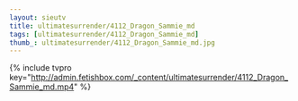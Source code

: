 ```yaml
--- 
layout: sieutv
title: ultimatesurrender/4112_Dragon_Sammie_md
tags: [ultimatesurrender/4112_Dragon_Sammie_md]
thumb_: ultimatesurrender/4112_Dragon_Sammie_md.jpg
---
```

{% include tvpro key="http://admin.fetishbox.com/_content/ultimatesurrender/4112_Dragon_Sammie_md.mp4" %} 
